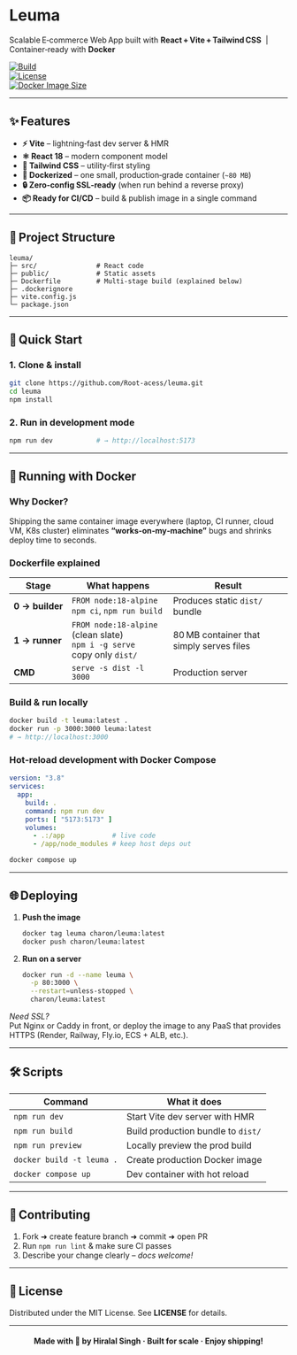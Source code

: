 
# **Leuma**  
Scalable E‑commerce Web App built with **React + Vite + Tailwind CSS** &nbsp;|&nbsp; Container‑ready with **Docker**

[![Build](https://img.shields.io/github/actions/workflow/status/Root-acess/leuma/ci.yml?label=CI)](../../actions)  
[![License](https://img.shields.io/github/license/Root-acess/leuma)](LICENSE)  
[![Docker Image Size](https://img.shields.io/docker/image-size/charon/leuma?label=image%20size)](https://hub.docker.com/r/charon/leuma)

---

## ✨ Features

- **⚡️ Vite** – lightning‑fast dev server & HMR  
- **⚛️ React 18** – modern component model  
- **💨 Tailwind CSS** – utility‑first styling  
- **🌊 Dockerized** – one small, production‑grade container (`~80 MB`)  
- **🔒 Zero‑config SSL‑ready** (when run behind a reverse proxy)  
- **📦 Ready for CI/CD** – build & publish image in a single command

---

## 📂 Project Structure

```
leuma/
├─ src/               # React code
├─ public/            # Static assets
├─ Dockerfile         # Multi‑stage build (explained below)
├─ .dockerignore
├─ vite.config.js
└─ package.json
```

---

## 🚀 Quick Start

### 1. Clone & install

```bash
git clone https://github.com/Root-acess/leuma.git
cd leuma
npm install
```

### 2. Run in development mode

```bash
npm run dev           # → http://localhost:5173
```

---

## 🐳 Running with Docker

### Why Docker?

Shipping the same container image everywhere (laptop, CI runner, cloud VM, K8s cluster) eliminates **“works‑on‑my‑machine”** bugs and shrinks deploy time to seconds.

### Dockerfile explained

| Stage           | What happens                                                                 | Result                                   |
| --------------- | ---------------------------------------------------------------------------- | ---------------------------------------- |
| **0 → builder** | `FROM node:18-alpine`<br>`npm ci`, `npm run build`                           | Produces static `dist/` bundle           |
| **1 → runner**  | `FROM node:18-alpine` (clean slate)<br>`npm i -g serve`<br>copy only `dist/` | 80 MB container that simply serves files |
| **CMD**         | `serve -s dist -l 3000`                                                      | Production server                        |

### Build & run locally

```bash
docker build -t leuma:latest .
docker run -p 3000:3000 leuma:latest
# → http://localhost:3000
```

### Hot‑reload development with Docker Compose

```yaml
version: "3.8"
services:
  app:
    build: .
    command: npm run dev
    ports: [ "5173:5173" ]
    volumes:
      - .:/app            # live code
      - /app/node_modules # keep host deps out
```

```bash
docker compose up
```

---

## 🌐 Deploying

1. **Push the image**

   ```bash
   docker tag leuma charon/leuma:latest
   docker push charon/leuma:latest
   ```
2. **Run on a server**

   ```bash
   docker run -d --name leuma \
     -p 80:3000 \
     --restart=unless-stopped \
     charon/leuma:latest
   ```

*Need SSL?*  
Put Nginx or Caddy in front, or deploy the image to any PaaS that provides HTTPS (Render, Railway, Fly.io, ECS + ALB, etc.).

---

## 🛠 Scripts

| Command                   | What it does                       |
| ------------------------- | ---------------------------------- |
| `npm run dev`             | Start Vite dev server with HMR     |
| `npm run build`           | Build production bundle to `dist/` |
| `npm run preview`         | Locally preview the prod build     |
| `docker build -t leuma .` | Create production Docker image     |
| `docker compose up`       | Dev container with hot reload      |

---

## 🤝 Contributing

1. Fork ➜ create feature branch ➜ commit ➜ open PR
2. Run `npm run lint` & make sure CI passes
3. Describe your change clearly – *docs welcome!*

---

## 📄 License

Distributed under the MIT License. See **LICENSE** for details.

---

<h4 align="center">Made with 💙 by Hiralal Singh · Built for scale · Enjoy shipping!</h4>
